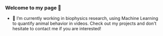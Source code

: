 ### Welcome to my page 👋

- 🔭 I’m currently working in biophysics research, using Machine Learning to quantify animal behavior in videos. 
Check out my projects and don't hesitate to contact me if you are interested!


<!--
**iteal/iteal** is a ✨ _special_ ✨ repository because its `README.md` (this file) appears on your GitHub profile.

Here are some ideas to get you started:

- 🔭 I’m currently working on ...
- 🌱 I’m currently learning ...
- 👯 I’m looking to collaborate on ...
- 🤔 I’m looking for help with ...
- 💬 Ask me about ...
- 📫 How to reach me: ...
- 😄 Pronouns: ...
- ⚡ Fun fact: ...
-->
